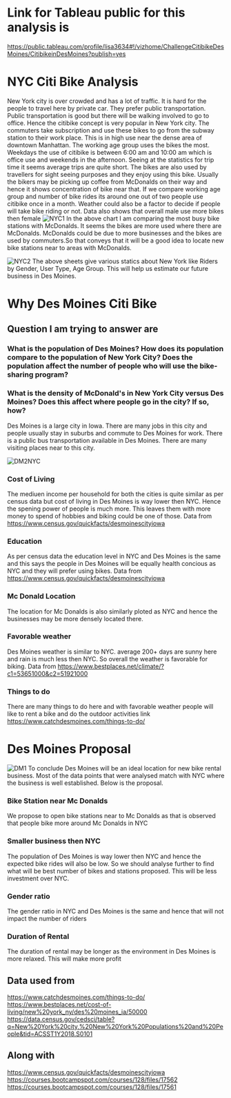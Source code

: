 # Link for Tableau public for this analysis is

https://public.tableau.com/profile/lisa3634#!/vizhome/ChallengeCitibikeDesMoines/CitibikeinDesMoines?publish=yes

# NYC Citi Bike Analysis 

New York city is over crowded and has a lot of traffic. It is hard for the people to travel here by private car. They prefer public transportation. Public transportation is good but there will be walking involved to go to office. Hence the citibike concept is very popular in New York city. 
The commuters take subscription and use these bikes to go from the subway station to their work place. This is in high use near the dense area of downtown Manhattan. The working age group uses the bikes the most. Weekdays the use of citibike is between 6:00 am and 10:00 am which is office use and weekends in the afternoon. 
Seeing at the statistics for trip time it seems average trips are quite short. The bikes are also used by travellers for sight seeing purposes and they enjoy using this bike. 
Usually the bikers may be picking up coffee from McDonalds on their way and hence it shows concentration of bike near that. 
If we compare working age group and number of bike rides its around one out of two people use citibike once in a month. Weather could also be a factor to decide if people will take bike riding or not. 
Data also shows that overall male use more bikes then female
![NYC1](images/NYC1.png)
In the above chart I am comparing the most busy bike stations with McDonalds. It seems the bikes are more used where there are McDonalds. McDonalds could be due to more businesses and the bikes are used by commuters.So that conveys that it will be a good idea to locate new bike stations near to areas with McDonalds.

![NYC2](images/NYC2.png)
The above sheets give various statics about New York like Riders by Gender, User Type, Age Group. This will help us estimate our future business in Des Moines. 

# Why Des Moines Citi Bike
## Question I am trying to answer are 
### What is the population of Des Moines? How does its population compare to the population of New York City? Does the population affect the number of people who will use the bike-sharing program?
### What is the density of McDonald's in New York City versus Des Moines? Does this affect where people go in the city? If so, how?

Des Moines is a large city in Iowa. There are many jobs in this city and people usually stay in suburbs and commute to Des Moines for work. There is a public bus transportation available in Des Moines. There are many visiting places near to this city.

![DM2NYC](images/DM2NYC.png)
### Cost of Living
The mediuen income per household for both the cities is quite similar as per census data but cost of living in Des Moines is way lower then NYC. Hence the spening power of people is much more. This leaves them with more money to spend of hobbies and biking could be one of those. Data from https://www.census.gov/quickfacts/desmoinescityiowa

### Education
As per census data the education level in NYC and Des Moines is the same and this says the people in Des Moines will be equally health concious as NYC and they will prefer using bikes. Data from https://www.census.gov/quickfacts/desmoinescityiowa

### Mc Donald Location
The location for Mc Donalds is also similarly ploted as NYC and hence the businesses may be more densely located there.

### Favorable weather
Des Moines weather is similar to NYC. average 200+ days are sunny here and rain is much less then NYC. So overall the weather is favorable for biking. 
Data from https://www.bestplaces.net/climate/?c1=53651000&c2=51921000

### Things to do
There are many things to do here and with favorable weather people will like to rent a bike and do the outdoor activities
link https://www.catchdesmoines.com/things-to-do/


# Des Moines Proposal
![DM1](images/DM1.png)
To conclude Des Moines will be an ideal location for new bike rental business. Most of the data points that were analysed match with NYC where the business is well established. Below is the proposal.

### Bike Station near Mc Donalds
We propose to open bike stations near to Mc Donalds as that is observed that people bike more around Mc Donalds in NYC

### Smaller business then NYC
The population of Des Moines is way lower then NYC and hence the expected bike rides will also be low. So we should analyse further to find what will be best number of bikes and stations proposed. This will be less investment over NYC.

### Gender ratio
The gender ratio in NYC and Des Moines is the same and hence that will not impact the number of riders

### Duration of Rental
The duration of rental may be longer as the environment in Des Moines is more relaxed. This will make more profit



## Data used from
https://www.catchdesmoines.com/things-to-do/
https://www.bestplaces.net/cost-of-living/new%20york_ny/des%20moines_ia/50000
https://data.census.gov/cedsci/table?q=New%20York%20city,%20New%20York%20Populations%20and%20People&tid=ACSST1Y2018.S0101

## Along with
https://www.census.gov/quickfacts/desmoinescityiowa
https://courses.bootcampspot.com/courses/128/files/17562
https://courses.bootcampspot.com/courses/128/files/17561
